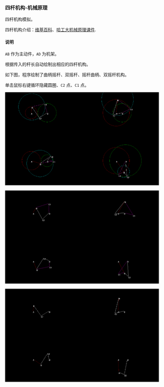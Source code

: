 ### 四杆机构-机械原理

四杆机构模拟。

四杆机构介绍：[维基百科](https://en.wikipedia.org/wiki/Four-bar_linkage)、[哈工大机械原理课件](https://max.book118.com/html/2018/0418/162009299.shtm).

#### 说明

`AB` 作为主动件，`AD` 为机架。

根据传入的杆长自动绘制出相应的四杆机构。

如下图，程序绘制了曲柄摇杆、双摇杆、摇杆曲柄、双摇杆机构。

单击鼠标右键循环隐藏圆圈、`C2` 点、`C1` 点。

![image](1.gif)

![image](2.gif)

![image](3.gif)




